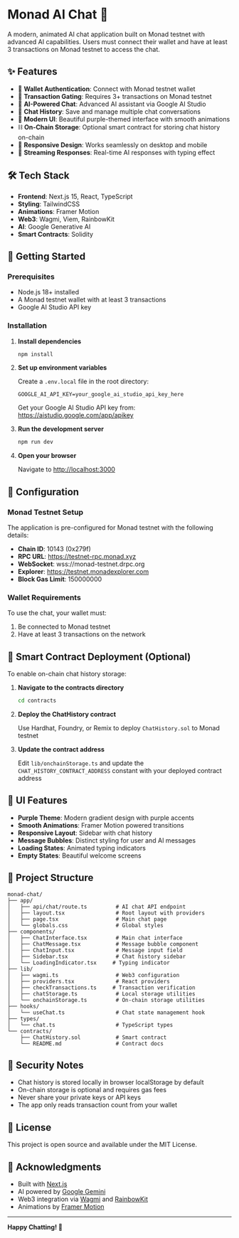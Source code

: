 # Monad AI Chat 🚀

A modern, animated AI chat application built on Monad testnet with advanced AI capabilities. Users must connect their wallet and have at least 3 transactions on Monad testnet to access the chat.

## ✨ Features

- 🔐 **Wallet Authentication**: Connect with Monad testnet wallet
- 🎯 **Transaction Gating**: Requires 3+ transactions on Monad testnet
- 🤖 **AI-Powered Chat**: Advanced AI assistant via Google AI Studio
- 💬 **Chat History**: Save and manage multiple chat conversations
- 🎨 **Modern UI**: Beautiful purple-themed interface with smooth animations
- ⛓️ **On-Chain Storage**: Optional smart contract for storing chat history on-chain
- 📱 **Responsive Design**: Works seamlessly on desktop and mobile
- 🌊 **Streaming Responses**: Real-time AI responses with typing effect

## 🛠️ Tech Stack

- **Frontend**: Next.js 15, React, TypeScript
- **Styling**: TailwindCSS
- **Animations**: Framer Motion
- **Web3**: Wagmi, Viem, RainbowKit
- **AI**: Google Generative AI
- **Smart Contracts**: Solidity

## 🚀 Getting Started

### Prerequisites

- Node.js 18+ installed
- A Monad testnet wallet with at least 3 transactions
- Google AI Studio API key

### Installation

1. **Install dependencies**
   ```bash
   npm install
   ```

2. **Set up environment variables**

   Create a `.env.local` file in the root directory:
   ```env
   GOOGLE_AI_API_KEY=your_google_ai_studio_api_key_here
   ```

   Get your Google AI Studio API key from: https://aistudio.google.com/app/apikey

3. **Run the development server**
   ```bash
   npm run dev
   ```

4. **Open your browser**

   Navigate to [http://localhost:3000](http://localhost:3000)

## 🔧 Configuration

### Monad Testnet Setup

The application is pre-configured for Monad testnet with the following details:
- **Chain ID**: 10143 (0x279f)
- **RPC URL**: https://testnet-rpc.monad.xyz
- **WebSocket**: wss://monad-testnet.drpc.org
- **Explorer**: https://testnet.monadexplorer.com
- **Block Gas Limit**: 150000000

### Wallet Requirements

To use the chat, your wallet must:
1. Be connected to Monad testnet
2. Have at least 3 transactions on the network

## 📝 Smart Contract Deployment (Optional)

To enable on-chain chat history storage:

1. **Navigate to the contracts directory**
   ```bash
   cd contracts
   ```

2. **Deploy the ChatHistory contract**

   Use Hardhat, Foundry, or Remix to deploy `ChatHistory.sol` to Monad testnet

3. **Update the contract address**

   Edit `lib/onchainStorage.ts` and update the `CHAT_HISTORY_CONTRACT_ADDRESS` constant with your deployed contract address

## 🎨 UI Features

- **Purple Theme**: Modern gradient design with purple accents
- **Smooth Animations**: Framer Motion powered transitions
- **Responsive Layout**: Sidebar with chat history
- **Message Bubbles**: Distinct styling for user and AI messages
- **Loading States**: Animated typing indicators
- **Empty States**: Beautiful welcome screens

## 📂 Project Structure

```
monad-chat/
├── app/
│   ├── api/chat/route.ts         # AI chat API endpoint
│   ├── layout.tsx                # Root layout with providers
│   ├── page.tsx                  # Main chat page
│   └── globals.css               # Global styles
├── components/
│   ├── ChatInterface.tsx         # Main chat interface
│   ├── ChatMessage.tsx           # Message bubble component
│   ├── ChatInput.tsx             # Message input field
│   ├── Sidebar.tsx               # Chat history sidebar
│   └── LoadingIndicator.tsx     # Typing indicator
├── lib/
│   ├── wagmi.ts                  # Web3 configuration
│   ├── providers.tsx             # React providers
│   ├── checkTransactions.ts     # Transaction verification
│   ├── chatStorage.ts            # Local storage utilities
│   └── onchainStorage.ts         # On-chain storage utilities
├── hooks/
│   └── useChat.ts                # Chat state management hook
├── types/
│   └── chat.ts                   # TypeScript types
└── contracts/
    ├── ChatHistory.sol           # Smart contract
    └── README.md                 # Contract docs
```

## 🔐 Security Notes

- Chat history is stored locally in browser localStorage by default
- On-chain storage is optional and requires gas fees
- Never share your private keys or API keys
- The app only reads transaction count from your wallet

## 📄 License

This project is open source and available under the MIT License.

## 🙏 Acknowledgments

- Built with [Next.js](https://nextjs.org/)
- AI powered by [Google Gemini](https://ai.google.dev/)
- Web3 integration via [Wagmi](https://wagmi.sh/) and [RainbowKit](https://www.rainbowkit.com/)
- Animations by [Framer Motion](https://www.framer.com/motion/)

---

**Happy Chatting! 💜**

